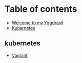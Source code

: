 # Table of contents

* [Welcome to my Yggdrasil](README.md)
* [Kubernetes](kubernetes.md)

## kubernetes

* [Vagrant](kubernetes-1/vagrant.md)


